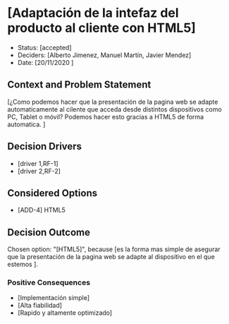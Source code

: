 # [Adaptación de la intefaz del producto al cliente con HTML5]

* Status: [accepted]
* Deciders: [Alberto Jimenez, Manuel Martín, Javier Mendez]
* Date: [20/11/2020 ]

## Context and Problem Statement

[¿Como podemos hacer que la presentación de la pagina web se adapte automaticamente al cilente que acceda desde distintos dispositivos como PC, Tablet o móvil?
Podemos hacer esto gracias a HTML5 de forma automatica. ]

## Decision Drivers

* [driver 1,RF-1]
* [driver 2,RF-2]

## Considered Options

* [ADD-4] HTML5

## Decision Outcome

Chosen option: "[HTML5]", because [es la forma mas simple de asegurar que la presentación de la pagina web se adapte al dispositivo en el que estemos ].

### Positive Consequences

* [Implementación simple]
* [Alta fiabilidad]
* [Rapido y altamente optimizado]

<!-- markdownlint-disable-file MD013 -->
